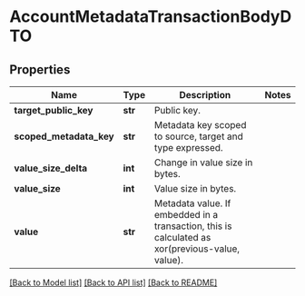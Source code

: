 # AccountMetadataTransactionBodyDTO

## Properties
Name | Type | Description | Notes
------------ | ------------- | ------------- | -------------
**target_public_key** | **str** | Public key. | 
**scoped_metadata_key** | **str** | Metadata key scoped to source, target and type expressed. | 
**value_size_delta** | **int** | Change in value size in bytes. | 
**value_size** | **int** | Value size in bytes. | 
**value** | **str** | Metadata value. If embedded in a transaction, this is calculated as xor(previous-value, value). | 

[[Back to Model list]](../README.md#documentation-for-models) [[Back to API list]](../README.md#documentation-for-api-endpoints) [[Back to README]](../README.md)



